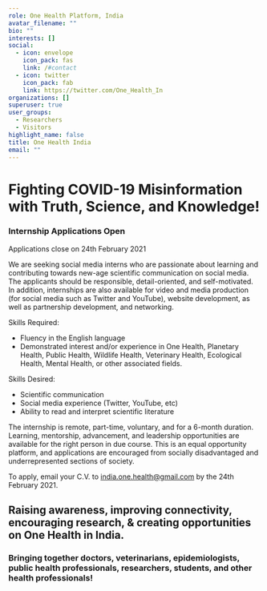 ```yaml
---
role: One Health Platform, India
avatar_filename: ""
bio: ""
interests: []
social:
  - icon: envelope
    icon_pack: fas
    link: /#contact
  - icon: twitter
    icon_pack: fab
    link: https://twitter.com/One_Health_In
organizations: []
superuser: true
user_groups:
  - Researchers
  - Visitors
highlight_name: false
title: One Health India
email: ""
---
```

# **Fighting COVID-19 Misinformation with Truth, Science, and Knowledge!**

### Internship Applications Open

Applications close on 24th February 2021

We are seeking social media interns who are passionate about learning and contributing towards new-age scientific communication on social media. The applicants should be responsible, detail-oriented, and self-motivated. In addition, internships are also available for video and media production (for social media such as Twitter and YouTube), website development, as well as partnership development, and networking.

Skills Required: 

* Fluency in the English language
* Demonstrated interest and/or experience in One Health, Planetary Health, Public Health, Wildlife Health, Veterinary Health, Ecological Health, Mental Health, or other associated fields.

Skills Desired: 

* Scientific communication 
* Social media experience (Twitter, YouTube, etc) 
* Ability to read and interpret scientific literature

The internship is remote, part-time, voluntary, and for a 6-month duration. Learning, mentorship, advancement, and leadership opportunities are available for the right person in due course. This is an equal opportunity platform, and applications are encouraged from socially disadvantaged and underrepresented sections of society.

To apply, email your C.V. to [india.one.health@gmail.com](mailto:india.one.health@gmail.com)  by the 24th February 2021.

## **Raising awareness, improving connectivity, encouraging research, & creating opportunities on One Health in India.**

### **Bringing together doctors, veterinarians, epidemiologists, public health professionals, researchers, students, and other health professionals!**